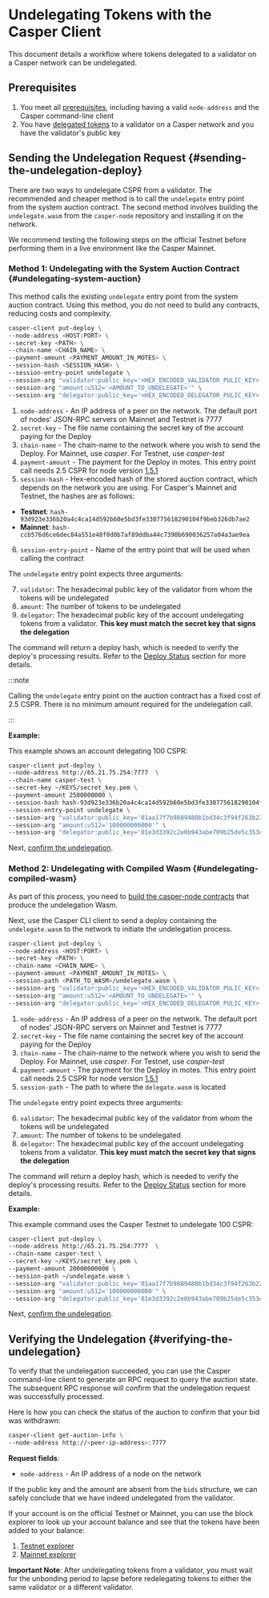 # Undelegating Tokens with the Casper Client

This document details a workflow where tokens delegated to a validator on a Casper network can be undelegated.

## Prerequisites

1. You meet all [prerequisites](../prerequisites.md), including having a valid `node-address` and the Casper command-line client
2. You have [delegated tokens](./delegate.md) to a validator on a Casper network and you have the validator's public key

## Sending the Undelegation Request {#sending-the-undelegation-deploy}

There are two ways to undelegate CSPR from a validator. The recommended and cheaper method is to call the `undelegate` entry point from the system auction contract. The second method involves building the `undelegate.wasm` from the `casper-node` repository and installing it on the network.

We recommend testing the following steps on the official Testnet before performing them in a live environment like the Casper Mainnet.

### Method 1: Undelegating with the System Auction Contract {#undelegating-system-auction}

This method calls the existing `undelegate` entry point from the system auction contract. Using this method, you do not need to build any contracts, reducing costs and complexity.

```bash
casper-client put-deploy \
--node-address <HOST:PORT> \
--secret-key <PATH> \
--chain-name <CHAIN_NAME> \
--payment-amount <PAYMENT_AMOUNT_IN_MOTES> \
--session-hash <SESSION_HASH> \
--session-entry-point undelegate \
--session-arg "validator:public_key='<HEX_ENCODED_VALIDATOR_PULIC_KEY>'" \
--session-arg "amount:u512='<AMOUNT_TO_UNDELEGATE>'" \
--session-arg "delegator:public_key='<HEX_ENCODED_DELEGATOR_PULIC_KEY>'"
```

1. `node-address` - An IP address of a peer on the network. The default port of nodes' JSON-RPC servers on Mainnet and Testnet is 7777
2. `secret-key` - The file name containing the secret key of the account paying for the Deploy
3. `chain-name` - The chain-name to the network where you wish to send the Deploy. For Mainnet, use *casper*. For Testnet, use *casper-test*
4. `payment-amount` - The payment for the Deploy in motes. This entry point call needs 2.5 CSPR for node version [1.5.1](https://github.com/casper-network/casper-node/blob/release-1.5.1/resources/production/chainspec.toml)
5. `session-hash` - Hex-encoded hash of the stored auction contract, which depends on the network you are using. For Casper's Mainnet and Testnet, the hashes are as follows:

- **Testnet**: `hash-93d923e336b20a4c4ca14d592b60e5bd3fe330775618290104f9beb326db7ae2`
- **Mainnet**: `hash-ccb576d6ce6dec84a551e48f0d0b7af89ddba44c7390b690036257a04a3ae9ea`

6. `session-entry-point` - Name of the entry point that will be used when calling the contract

The `undelegate` entry point expects three arguments:

7. `validator`: The hexadecimal public key of the validator from whom the tokens will be undelegated
8. `amount`: The number of tokens to be undelegated
9. `delegator`: The hexadecimal public key of the account undelegating tokens from a validator. **This key must match the secret key that signs the delegation**

The command will return a deploy hash, which is needed to verify the deploy's processing results. Refer to the [Deploy Status](../../resources/tutorials/beginner/querying-network.md#deploy-status) section for more details.

:::note

Calling the `undelegate` entry point on the auction contract has a fixed cost of 2.5 CSPR. There is no minimum amount required for the undelegation call.

:::

**Example:**

This example shows an account delegating 100 CSPR:

```bash
casper-client put-deploy \
--node-address http://65.21.75.254:7777  \
--chain-name casper-test \
--secret-key ~/KEYS/secret_key.pem \
--payment-amount 2500000000 \
--session-hash hash-93d923e336b20a4c4ca14d592b60e5bd3fe330775618290104f9beb326db7ae2 \
--session-entry-point undelegate \
--session-arg "validator:public_key='01aa17f7b9889480b1bd34c3f94f263b229c7a9b01dd4dda19c2dd1d38d176c7a0'" \
--session-arg "amount:u512='100000000000'" \
--session-arg "delegator:public_key='01e3d3392c2e0b943abe709b25de5c353e5e1e9d95c7a76e3dd343d8aa1aa08d51'"
```

Next, [confirm the undelegation](#verifying-the-undelegation).

### Method 2: Undelegating with Compiled Wasm {#undelegating-compiled-wasm}

As part of this process, you need to [build the casper-node contracts](./delegate.md#building-the-delegation-wasm) that produce the undelegation Wasm.

Next, use the Casper CLI client to send a deploy containing the `undelegate.wasm` to the network to initiate the undelegation process.

```bash
casper-client put-deploy \
--node-address <HOST:PORT> \
--secret-key <PATH> \
--chain-name <CHAIN_NAME> \
--payment-amount <PAYMENT_AMOUNT_IN_MOTES> \
--session-path <PATH_TO_WASM>/undelegate.wasm \
--session-arg "validator:public_key='<HEX_ENCODED_VALIDATOR_PULIC_KEY>'" \
--session-arg "amount:u512='<AMOUNT_TO_UNDELEGATE>'" \
--session-arg "delegator:public_key='<HEX_ENCODED_DELEGATOR_PULIC_KEY>'"
```


1. `node-address` - An IP address of a peer on the network. The default port of nodes' JSON-RPC servers on Mainnet and Testnet is 7777
2. `secret-key` - The file name containing the secret key of the account paying for the Deploy
3. `chain-name` - The chain-name to the network where you wish to send the Deploy. For Mainnet, use *casper*. For Testnet, use *casper-test*
4. `payment-amount` - The payment for the Deploy in motes. This entry point call needs 2.5 CSPR for node version [1.5.1](https://github.com/casper-network/casper-node/blob/release-1.5.1/resources/production/chainspec.toml)
5. `session-path` - The path to where the `delegate.wasm` is located

The `undelegate` entry point expects three arguments:

6. `validator`: The hexadecimal public key of the validator from whom the tokens will be undelegated
7. `amount`: The number of tokens to be undelegated
8. `delegator`: The hexadecimal public key of the account undelegating tokens from a validator. **This key must match the secret key that signs the delegation**

The command will return a deploy hash, which is needed to verify the deploy's processing results. Refer to the [Deploy Status](../../resources/tutorials/beginner/querying-network.md#deploy-status) section for more details.

**Example:**

This example command uses the Casper Testnet to undelegate 100 CSPR:

```bash
casper-client put-deploy \
--node-address http://65.21.75.254:7777  \
--chain-name casper-test \
--secret-key ~/KEYS/secret_key.pem \
--payment-amount 20000000000 \
--session-path ~/undelegate.wasm \
--session-arg "validator:public_key='01aa17f7b9889480b1bd34c3f94f263b229c7a9b01dd4dda19c2dd1d38d176c7a0'" \
--session-arg "amount:u512='100000000000'" \
--session-arg "delegator:public_key='01e3d3392c2e0b943abe709b25de5c353e5e1e9d95c7a76e3dd343d8aa1aa08d51'"
```

Next, [confirm the undelegation](#verifying-the-undelegation).

## Verifying the Undelegation {#verifying-the-undelegation}

To verify that the undelegation succeeded, you can use the Casper command-line client to generate an RPC request to query the auction state. The subsequent RPC response will confirm that the undelegation request was successfully processed.

Here is how you can check the status of the auction to confirm that your bid was withdrawn:

```bash
casper-client get-auction-info \
--node-address http://<peer-ip-address>:7777
```

**Request fields**:

-   `node-address` - An IP address of a node on the network

If the public key and the amount are absent from the `bids` structure, we can safely conclude that we have indeed undelegated from the validator.

If your account is on the official Testnet or Mainnet, you can use the block explorer to look up your account balance and see that the tokens have been added to your balance:

1.  [Testnet explorer](https://testnet.cspr.live/)
2.  [Mainnet explorer](https://cspr.live/)

**Important Note**: After undelegating tokens from a validator, you must wait for the unbonding period to lapse before redelegating tokens to either the same validator or a different validator.
